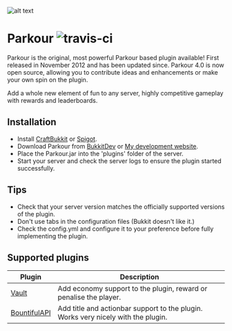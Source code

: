 ![alt text](https://i.imgur.com/RCoFDJv.png "Parkour 4.0")

# Parkour ![travis-ci](https://travis-ci.org/A5H73Y/Parkour.svg?branch=master)

Parkour is the original, most powerful Parkour based plugin available! First released in November 2012 and has been updated since. Parkour 4.0 is now open source, allowing you to contribute ideas and enhancements or make your own spin on the plugin. <p />
Add a whole new element of fun to any server, highly competitive gameplay with rewards and leaderboards.

## Installation
* Install [CraftBukkit](http://wiki.bukkit.org/Setting_up_a_server) or [Spigot](https://www.spigotmc.org/threads/buildtools-updates-information.42865/).
* Download Parkour from [BukkitDev](https://dev.bukkit.org/projects/parkour/files) or [My development website](http://www.mcparkour.co.uk/).
* Place the Parkour.jar into the 'plugins' folder of the server.
* Start your server and check the server logs to ensure the plugin started successfully.

## Tips
* Check that your server version matches the officially supported versions of the plugin.
* Don't use tabs in the configuration files (Bukkit doesn't like it.)
* Check the config.yml and configure it to your preference before fully implementing the plugin.

## Supported plugins
| Plugin        | Description  |
| ------------- | ------------- |
| [Vault](https://dev.bukkit.org/projects/vault) | Add economy support to the plugin, reward or penalise the player. |
| [BountifulAPI](https://www.spigotmc.org/resources/bountifulapi-1-8-1-9-1-10.1394/) | Add title and actionbar support to the plugin. Works very nicely with the plugin. |



